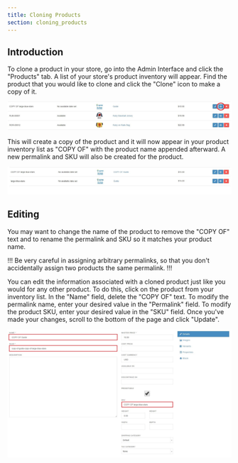 ```yaml
---
title: Cloning Products
section: cloning_products
---
```


## Introduction

To clone a product in your store, go into the Admin Interface and click the "Products" tab. A list of your store's product inventory will appear. Find the product that you would like to clone and click the "Clone" icon to make a copy of it.

![Cloning a Product](../../../images/user/products/clone_product.jpg)

This will create a copy of the product and it will now appear in your product inventory list as "COPY OF" with the product name appended afterward. A new permalink and SKU will also be created for the product.

![Cloned Product Example](../../../images/user/products/example_cloned_product.jpg)

## Editing

You may want to change the name of the product to remove the "COPY OF" text and to rename the permalink and SKU so it matches your product name.

!!!
Be very careful in assigning arbitrary permalinks, so that you don't accidentally assign two products the same permalink.
!!!

You can edit the information associated with a cloned product just like you would for any other product. To do this, click on the product from your inventory list. In the "Name" field, delete the "COPY OF" text. To modify the permalink name, enter your desired value in the "Permalink" field. To modify the product SKU, enter your desired value in the "SKU" field. Once you've made your changes, scroll to the bottom of the page and click "Update".

![Editing a Cloned Product](../../../images/user/products/edit_cloned_product.jpg)
